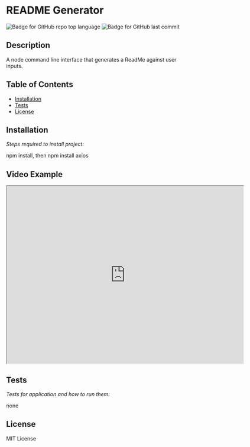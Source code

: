 # README Generator
  ![Badge for GitHub repo top language](https://img.shields.io/github/languages/top/BraenaanV/undefined?style=flat&logo=appveyor) ![Badge for GitHub last commit](https://img.shields.io/github/last-commit/BraenaanV/undefined?style=flat&logo=appveyor)

  
  
  ## Description 
  
  A node command line interface that generates a ReadMe against user inputs. 
  ## Table of Contents
  * [Installation](#installation)
  * [Tests](#tests)
  * [License](#license)
  
  ## Installation
  
  *Steps required to install project:*
  
  npm install, then npm install axios
  
  ## Video Example
  
  <iframe src="https://drive.google.com/file/d/1mcLYAAVH8ZIdHVTQM-Z8KtAS0Xh6bHUh/preview" width="640" height="480"></iframe>
  
  ## Tests
  
  *Tests for application and how to run them:*
  
  none
  
  ## License
  
  MIT License
  

